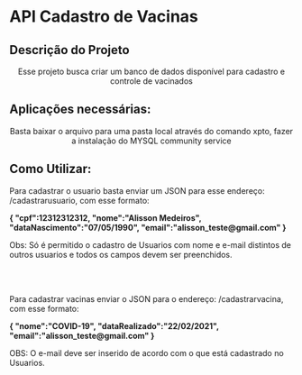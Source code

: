 # API Cadastro de Vacinas 

## Descrição do Projeto
<p align="center">Esse projeto busca criar um banco de dados disponível para cadastro e controle de vacinados</p>

## Aplicações necessárias:
<p align="center">Basta baixar o arquivo para uma pasta local através do comando xpto, fazer a instalação do MYSQL community service</p>

## Como Utilizar:

<p>Para cadastrar o usuario basta enviar um JSON para esse endereço:  /cadastrarusuario, com esse formato: </p>
<p><b>
{
    "cpf":12312312312,
    "nome":"Alisson Medeiros",
    "dataNascimento":"07/05/1990",
    "email":"alisson_teste@gmail.com"
}
</b></p>
Obs: Só é permitido o cadastro de Usuarios com nome e e-mail distintos de outros usuarios e todos os campos devem ser preenchidos.

<br><br>

<p>Para cadastrar vacinas enviar o JSON para o endereço: /cadastrarvacina, com esse formato:</p>

<p><b>
{
    "nome":"COVID-19",
    "dataRealizado":"22/02/2021",
    "email":"alisson_teste@gmail.com"
}
</b></p>
OBS: O e-mail deve ser inserido de acordo com o que está cadastrado no Usuarios.

